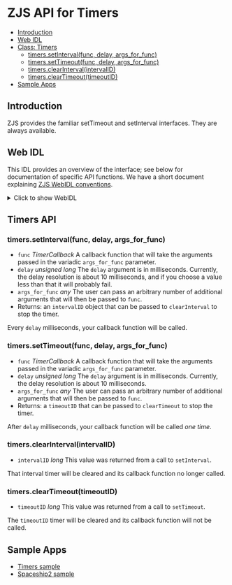 ZJS API for Timers
==================

* [Introduction](#introduction)
* [Web IDL](#web-idl)
* [Class: Timers](#timers-api)
  * [timers.setInterval(func, delay, args_for_func)](#timerssetintervalfunc-delay-args_for_func)
  * [timers.setTimeout(func, delay, args_for_func)](#timerssettimeoutfunc-delay-args_for_func)
  * [timers.clearInterval(intervalID)](#timersclearintervalintervalid)
  * [timers.clearTimeout(timeoutID)](#timerscleartimeouttimeoutid)
* [Sample Apps](#sample-apps)

Introduction
------------
ZJS provides the familiar setTimeout and setInterval interfaces. They are always
available.

Web IDL
-------
This IDL provides an overview of the interface; see below for
documentation of specific API functions.  We have a short document
explaining [ZJS WebIDL conventions](Notes_on_WebIDL.md).

<details>
<summary>Click to show WebIDL</summary>
<pre>
// require returns a Timers object
// var timers = require('timers');
<p>
[ReturnFromRequire]
interface Timers {
    intervalID setInterval(TimerCallback func, unsigned long delay, any... args_for_func);
    timeoutID setTimeout(TimerCallback func, unsigned long delay, any... args_for_func);
    void clearInterval(long intervalID);
    void clearTimeout(long timeoutID);
};<p>
callback TimerCallback = void (any... callback_args);</pre>
<p>
typedef timeoutID long;
</details>

Timers API
----------
### timers.setInterval(func, delay, args_for_func)
* `func` *TimerCallback* A callback function that will take the arguments passed in the variadic `args_for_func` parameter.
* `delay` *unsigned long* The `delay` argument is in milliseconds. Currently, the delay resolution is about 10 milliseconds, and if you choose a value less than that it will probably fail.
* `args_for_func` *any* The user can pass an arbitrary number of additional arguments that will then be passed to `func`.
* Returns: an `intervalID` object that can be passed to `clearInterval` to stop the timer.

Every `delay` milliseconds, your callback function will be called.

### timers.setTimeout(func, delay, args_for_func)
* `func` *TimerCallback* A callback function that will take the arguments passed in the variadic `args_for_func` parameter.
* `delay` *unsigned long* The `delay` argument is in milliseconds. Currently, the delay resolution is about 10 milliseconds.
* `args_for_func` *any* The user can pass an arbitrary number of additional arguments that will then be passed to `func`.
* Returns: a `timeoutID` that can be passed to `clearTimeout` to stop the timer.

After `delay` milliseconds, your callback function will be called *one time*.

### timers.clearInterval(intervalID)
* `intervalID` *long* This value was returned from a call to `setInterval`.

That interval timer will be cleared and its callback function
no longer called.

### timers.clearTimeout(timeoutID)
* `timeoutID` *long* This value was returned from a call to `setTimeout`.

The `timeoutID` timer will be cleared and its callback function will not be
called.

Sample Apps
-----------
* [Timers sample](../samples/Timers.js)
* [Spaceship2 sample](../samples/arduino/starterkit/Spaceship2.js)
